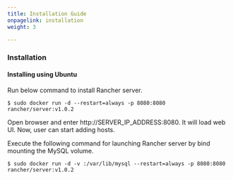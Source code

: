 ```yaml
---
title: Installation Guide
onpagelink: installation
weight: 3

---
```


### Installation

#### Installing using Ubuntu

Run below command to install Rancher server.

 ```
$ sudo docker run -d --restart=always -p 8080:8080 rancher/server:v1.0.2
```

Open browser and enter http://SERVER\_IP\_ADDRESS:8080. It will load web UI. Now, user can start adding hosts.

Execute the following command for launching Rancher server by bind mounting the MySQL volume.

 ```
$ sudo docker run -d -v :/var/lib/mysql --restart=always -p 8080:8080 rancher/server:v1.0.2
```

